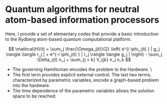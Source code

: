 # Quantum algorithms for neutral atom-based information processors

Here, I provide a set of elementary codes that provide a basic introduction to the Rydberg atom-based quantum computational platform. 

$$
\mathcal{H}(t) = \sum_j \frac{\Omega_j(t)}{2} \left( e^{i \phi_j(t) } | g_j \rangle  \langle r_j | + 
e^{-i \phi_j(t) } | r_j \rangle  \langle g_j | \right) - \sum_j \Delta_j(t) n_j + \sum_{j < k} V_{jk} n_j n_k
$$

 - The governing Hamiltonian encodes the problem to the Hardware. \\
 - The first term provides explicit external control. The last two terms, characterized by parametric variables, encode a graph-based problem into the hardware.
 - The time dependence of the parametric variables allows the solution space to be reached.
